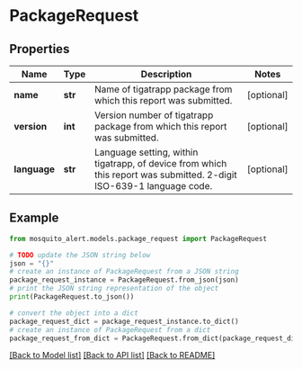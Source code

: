 # PackageRequest


## Properties

Name | Type | Description | Notes
------------ | ------------- | ------------- | -------------
**name** | **str** | Name of tigatrapp package from which this report was submitted. | [optional] 
**version** | **int** | Version number of tigatrapp package from which this report was submitted. | [optional] 
**language** | **str** | Language setting, within tigatrapp, of device from which this report was submitted. 2-digit ISO-639-1 language code. | [optional] 

## Example

```python
from mosquito_alert.models.package_request import PackageRequest

# TODO update the JSON string below
json = "{}"
# create an instance of PackageRequest from a JSON string
package_request_instance = PackageRequest.from_json(json)
# print the JSON string representation of the object
print(PackageRequest.to_json())

# convert the object into a dict
package_request_dict = package_request_instance.to_dict()
# create an instance of PackageRequest from a dict
package_request_from_dict = PackageRequest.from_dict(package_request_dict)
```
[[Back to Model list]](../README.md#documentation-for-models) [[Back to API list]](../README.md#documentation-for-api-endpoints) [[Back to README]](../README.md)


